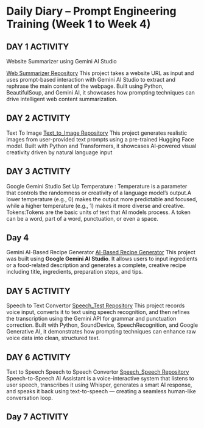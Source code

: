 # Daily Diary – Prompt Engineering Training (Week 1 to Week 4)

## DAY 1 ACTIVITY
Website Summarizer using Gemini AI Studio

[Web Summarizer Repository](https://github.com/Navjotkarkhal/Web-Summarizer)
This project takes a website URL as input and uses prompt-based interaction with Gemini AI Studio to extract and rephrase the main content of the webpage. Built using Python, BeautifulSoup, and Gemini AI, it showcases how prompting techniques can drive intelligent web content summarization.

## DAY 2 ACTIVITY
Text To Image 
[Text_to_Image Repository](https://github.com/Navjotkarkhal/Image_Generator/tree/main)
This project generates realistic images from user-provided text prompts using a pre-trained Hugging Face model. Built with Python and Transformers, it showcases AI-powered visual creativity driven by natural language input

## DAY 3 ACTIVITY 
Google Gemini Studio Set Up
Temperature : Temperature is a parameter that controls the randomness or creativity of a language model’s output.A lower temperature (e.g., 0) makes the output more predictable and focused, while a higher temperature (e.g., 1) makes it more diverse and creative.
Tokens:Tokens are the basic units of text that AI models process. A token can be a word, part of a word, punctuation, or even a space.

## Day 4
Gemini AI-Based Recipe Generator
[AI-Based Recipe Generator](https://aistudio.google.com/app/prompts?state=%7B%22ids%22:%5B%221qfwNKVPgwlgyFRxD2VDDVjI2zG0x87wg%22%5D,%22action%22:%22open%22,%22userId%22:%22109923572161438867239%22,%22resourceKeys%22:%7B%7D%7D&usp=sharing)
This project was built using **Google Gemini AI Studio**. It allows users to input ingredients or a food-related description and generates a complete, creative recipe including title, ingredients, preparation steps, and tips.

## DAY 5 ACTIVITY
Speech to Text Convertor 
[Speech_Test Repository](https://github.com/Navjotkarkhal/Web-Summarizer)
This project records voice input, converts it to text using speech recognition, and then refines the transcription using the Gemini API for grammar and punctuation correction. Built with Python, SoundDevice, SpeechRecognition, and Google Generative AI, it demonstrates how prompting techniques can enhance raw voice data into clean, structured text.

## DAY 6 ACTIVITY
Text to Speech
Speech to Speech Convertor 
[Speech_Speech Repository](https://github.com/Navjot1805/Speech_to_Speech)
Speech-to-Speech AI Assistant is a voice-interactive system that listens to user speech, transcribes it using Whisper, generates a smart AI response, and speaks it back using text-to-speech — creating a seamless human-like conversation loop.

## Day 7 ACTIVITY








